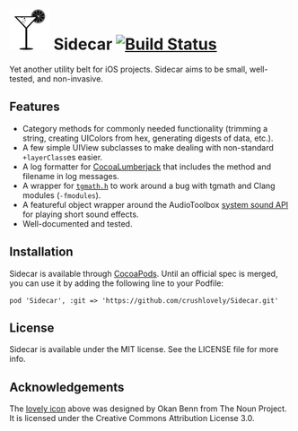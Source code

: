 # <img src="sidecar.png"> Sidecar [![Build Status](https://travis-ci.org/crushlovely/Sidecar.svg?branch=master)](https://travis-ci.org/crushlovely/Sidecar)

<!--
[![Version](http://cocoapod-badges.herokuapp.com/v/Sidecar/badge.png)](http://cocoadocs.org/docsets/Sidecar)
[![Platform](http://cocoapod-badges.herokuapp.com/p/Sidecar/badge.png)](http://cocoadocs.org/docsets/Sidecar)
-->

Yet another utility belt for iOS projects. Sidecar aims to be small, well-tested, and non-invasive.

## Features
* Category methods for commonly needed functionality (trimming a string, creating UIColors from hex, generating digests of data, etc.).
* A few simple UIView subclasses to make dealing with non-standard `+layerClass`es easier.
* A log formatter for [CocoaLumberjack](https://github.com/CocoaLumberjack/CocoaLumberjack) that includes the method and filename in log messages.
* A wrapper for [`tgmath.h`](http://libreprogramming.org/books/c/tgmath/) to work around a bug with tgmath and Clang modules (`-fmodules`).
* A featureful object wrapper around the AudioToolbox [system sound API](https://developer.apple.com/library/ios/documentation/AudioToolbox/Reference/SystemSoundServicesReference/Reference/reference.html) for playing short sound effects.
* Well-documented and tested.

## Installation
Sidecar is available through [CocoaPods](http://cocoapods.org). Until an official spec is merged, you can use it by adding the following line to your Podfile:

    pod 'Sidecar', :git => 'https://github.com/crushlovely/Sidecar.git'

## License
Sidecar is available under the MIT license. See the LICENSE file for more info.

## Acknowledgements
The [lovely icon](http://thenounproject.com/term/cocktail/19746/) above was designed by Okan Benn from The Noun Project. It is licensed under the Creative Commons Attribution License 3.0.
